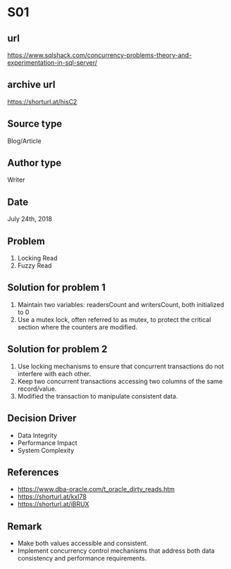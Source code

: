 # S01

## url
https://www.sqlshack.com/concurrency-problems-theory-and-experimentation-in-sql-server/

## archive url
https://shorturl.at/hisC2

## Source type
Blog/Article

## Author type
Writer

## Date
July 24th, 2018

## Problem
1. Locking Read
2. Fuzzy Read

## Solution for problem 1
1. Maintain two variables: readersCount and writersCount, both initialized to 0
2. Use a mutex lock, often referred to as mutex, to protect the critical section where the counters are modified.

## Solution for problem 2
1. Use locking mechanisms to ensure that concurrent transactions do not interfere with each other.
1. Keep two concurrent transactions accessing two columns of the same record/value.
3. Modified the transaction to manipulate consistent data.

## Decision Driver
- Data Integrity
- Performance Impact
- System Complexity

## References 
- https://www.dba-oracle.com/t_oracle_dirty_reads.htm
- https://shorturl.at/kxI78
- https://shorturl.at/iBRUX

## Remark
- Make both values accessible and consistent.
- Implement concurrency control mechanisms that address both data consistency and performance requirements.